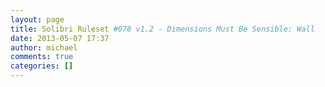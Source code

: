 ```yaml
---
layout: page
title: Solibri Ruleset #078 v1.2 - Dimensions Must Be Sensible: Wall
date: 2013-05-07 17:37
author: michael
comments: true
categories: []
---
```


